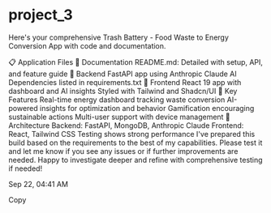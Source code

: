 # project_3
Here's your comprehensive Trash Battery - Food Waste to Energy Conversion App with code and documentation.

📋 Application Files
📖 Documentation
README.md: Detailed with setup, API, and feature guide
🔧 Backend
FastAPI app using Anthropic Claude AI
Dependencies listed in requirements.txt
🎨 Frontend
React 19 app with dashboard and AI insights
Styled with Tailwind and Shadcn/UI
🚀 Key Features
Real-time energy dashboard tracking waste conversion
AI-powered insights for optimization and behavior
Gamification encouraging sustainable actions
Multi-user support with device management
🔧 Architecture
Backend: FastAPI, MongoDB, Anthropic Claude
Frontend: React, Tailwind CSS
Testing shows strong performance
I've prepared this build based on the requirements to the best of my capabilities. Please test it and let me know if you see any issues or if further improvements are needed. Happy to investigate deeper and refine with comprehensive testing if needed!

Sep 22, 04:41 AM

Copy
